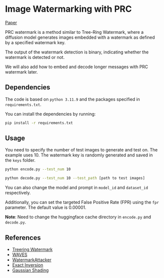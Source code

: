 # Image Watermarking with PRC

[Paper](https://arxiv.org/pdf/2410.07369)

PRC watermark is a method similar to Tree-Ring Watermark, where a diffusion model generates images embedded with a watermark as defined by a specified watermark key.

The output of the watermark detection is binary, indicating whether the watermark is detected or not.

We will also add how to embed and decode longer messages with PRC watermark later.

## Dependencies

The code is based on `python 3.11.9` and the packages specified in `requirements.txt`.

You can install the dependencies by running:
```bash
pip install -r requirements.txt
```

## Usage

You need to specify the number of test images to generate and test on. The example uses 10. The watermark key is randomly generated and saved in the `keys` folder.

```bash
python encode.py --test_num 10
```

```bash
python decode.py --test_num 10 --test_path [path to test images]
```

You can also change the model and prompt in `model_id` and `dataset_id` respectively.

Additionally, you can set the targeted False Positive Rate (FPR) using the `fpr` parameter. The default value is 0.00001.


**Note**: Need to change the huggingface cache directory in `encode.py` and `decode.py`.

## References

- [Treering Watermark](https://github.com/YuxinWenRick/tree-ring-watermark)
- [WAVES](https://github.com/umd-huang-lab/WAVES)
- [WatermarkAttacker](https://github.com/XuandongZhao/WatermarkAttacker)
- [Exact Inversion](https://github.com/smhongok/inv-dpm)
- [Gaussian Shading](https://github.com/bsmhmmlf/Gaussian-Shading)
